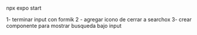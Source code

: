 npx expo start 

1- terminar input con formik
2 - agregar icono de cerrar a searchox
3- crear componente para mostrar busqueda bajo input